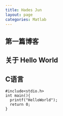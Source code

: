 ```yaml
---
title: Hades Jun
layout: page
categories: Matlab
---
```


## 第一篇博客

## 关于 Hello World
## C语言

```{c}
#include<stdio.h>
int main(){
  printf("HelloWorld");
  return 0;
}
```